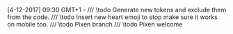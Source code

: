 [4-12-2017] 09:30 GMT+1 -	/// \todo Generate new tokens and exclude them from the code.
							/// \todo Insert new heart emoji to stop make sure it works on mobile too.
							/// \todo Pixen branch
							/// \todo Pixen welcome